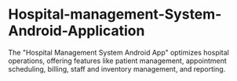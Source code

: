 # Hospital-management-System-Android-Application
The "Hospital Management System Android App" optimizes hospital operations, offering features like patient management, appointment scheduling, billing, staff and inventory management, and reporting.
